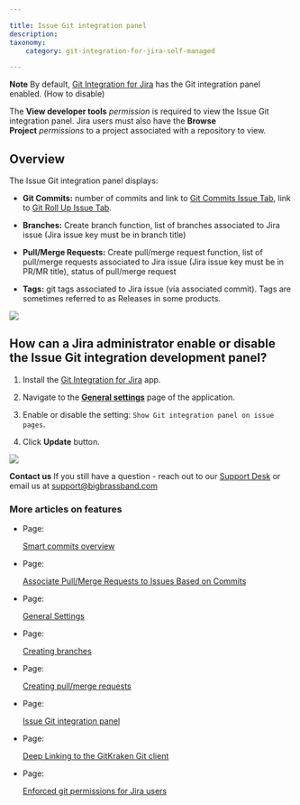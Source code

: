 ```yaml
---

title: Issue Git integration panel
description:
taxonomy:
    category: git-integration-for-jira-self-managed

---
```


**Note**
By default, [Git Integration for Jira](https://marketplace.atlassian.com/4984) has the Git integration panel enabled. (How to disable)

The **View developer tools** _permission_ is required to view the Issue Git integration panel. Jira users must also have the **Browse Project** _permissions_ to a project associated with a repository to view.

## Overview

The Issue Git integration panel displays:

*   **Git Commits:** number of commits and link to [Git Commits Issue Tab](#), link to [Git Roll Up Issue Tab](#).

*   **Branches:** Create branch function, list of branches associated to Jira issue (Jira issue key must be in branch title)

*   **Pull/Merge Requests:** Create pull/merge request function, list of pull/merge requests associated to Jira issue (Jira issue key must be in PR/MR title), status of pull/merge request

*   **Tags:** git tags associated to Jira issue (via associated commit). Tags are sometimes referred to as Releases in some products.


![](https://bigbrassband.atlassian.net/wiki/download/attachments/1932329305/gitserver-git-integration-panel-view.png?version=1&modificationDate=1642594991246&cacheVersion=1&api=v2)

## How can a Jira administrator enable or disable the Issue Git integration development panel?

1.  Install the [Git Integration for Jira](https://marketplace.atlassian.com/4984) app.

2.  Navigate to the [**General settings**](/wiki/spaces/GIJDC/pages/966852655/General+Settings) page of the application.

3.  Enable or disable the setting: `Show Git integration panel on issue pages`.

4.  Click **Update** button.


![](https://bigbrassband.atlassian.net/wiki/download/attachments/1932329305/gitserver-gencfg-dev-panel-sel.png?version=1&modificationDate=1642598628491&cacheVersion=1&api=v2)

**Contact us**
If you still have a question - reach out to our [Support Desk](https://bigbrassband.atlassian.net/servicedesk/customer/portals) or email us at [support@bigbrassband.com](mailto:support@bigbrassband.com)

### More articles on features

*   Page:

    [Smart commits overview](/wiki/spaces/GIJDC/pages/109215851/Smart+commits+overview)

*   Page:

    [Associate Pull/Merge Requests to Issues Based on Commits](/wiki/spaces/GIJDC/pages/966852625)

*   Page:

    [General Settings](/wiki/spaces/GIJDC/pages/966852655/General+Settings)

*   Page:

    [Creating branches](/wiki/spaces/GIJDC/pages/1932460323/Creating+branches)

*   Page:

    [Creating pull/merge requests](/wiki/spaces/GIJDC/pages/1932460359)

*   Page:

    [Issue Git integration panel](/wiki/spaces/GIJDC/pages/1932329305/Issue+Git+integration+panel)

*   Page:

    [Deep Linking to the GitKraken Git client](/wiki/spaces/GIJDC/pages/1955430423/Deep+Linking+to+the+GitKraken+Git+client)

*   Page:

    [Enforced git permissions for Jira users](/wiki/spaces/GIJDC/pages/2091810817/Enforced+git+permissions+for+Jira+users)